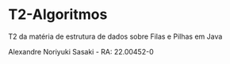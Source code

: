 # T2-Algoritmos
T2 da matéria de estrutura de dados sobre Filas e Pilhas em Java

Alexandre Noriyuki Sasaki - RA: 22.00452-0
